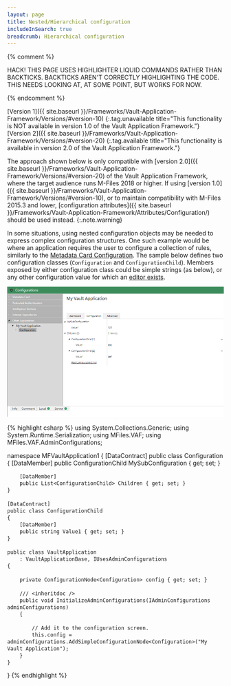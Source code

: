 ```yaml
---
layout: page
title: Nested/Hierarchical configuration
includeInSearch: true
breadcrumb: Hierarchical configuration
---
```


{% comment %}

HACK!
THIS PAGE USES HIGHLIGHTER LIQUID COMMANDS RATHER THAN BACKTICKS.
BACKTICKS AREN'T CORRECTLY HIGHLIGHTING THE CODE.
THIS NEEDS LOOKING AT, AT SOME POINT, BUT WORKS FOR NOW.

{% endcomment %}

[Version 1]({{ site.baseurl }}/Frameworks/Vault-Application-Framework/Versions/#version-10)
{:.tag.unavailable title="This functionality is NOT available in version 1.0 of the Vault Application Framework."}
[Version 2]({{ site.baseurl }}/Frameworks/Vault-Application-Framework/Versions/#version-20)
{:.tag.available title="This functionality is available in version 2.0 of the Vault Application Framework."}

The approach shown below is only compatible with [version 2.0]({{ site.baseurl }}/Frameworks/Vault-Application-Framework/Versions/#version-20) of the Vault Application Framework, where the target audience runs M-Files 2018 or higher.  If using [version 1.0]({{ site.baseurl }}/Frameworks/Vault-Application-Framework/Versions/#version-10), or to maintain compatibility with M-Files 2015.3 and lower, [configuration attributes]({{ site.baseurl }}/Frameworks/Vault-Application-Framework/Attributes/Configuration/) should be used instead.
{:.note.warning}

In some situations, using nested configuration objects may be needed to express complex configuration structures.  One such example would be where an application requires the user to configure a collection of rules, similarly to the [Metadata Card Configuration](/Built-In/Metadata-Card-Configuration/).  The sample below defines two configuration classes (`Configuration` and `ConfigurationChild`).  Members exposed by either configuration class could be simple strings (as below), or any other configuration value for which an [editor exists](../Editors).

![An example of nested configuration objects](nested-configuration.png)

{% highlight csharp %}
using System.Collections.Generic;
using System.Runtime.Serialization;
using MFiles.VAF;
using MFiles.VAF.AdminConfigurations;

namespace MFVaultApplication1
{
	[DataContract]
	public class Configuration
	{
		[DataMember]
		public ConfigurationChild MySubConfiguration { get; set; }

		[DataMember]
		public List<ConfigurationChild> Children { get; set; }
	}

	[DataContract]
	public class ConfigurationChild
	{
		[DataMember]
		public string Value1 { get; set; }
	}

	public class VaultApplication
		: VaultApplicationBase, IUsesAdminConfigurations
	{

		private ConfigurationNode<Configuration> config { get; set; }

		/// <inheritdoc />
		public void InitializeAdminConfigurations(IAdminConfigurations adminConfigurations)
		{

			// Add it to the configuration screen.
			this.config = adminConfigurations.AddSimpleConfigurationNode<Configuration>("My Vault Application");
		}
	}
}
{% endhighlight %}